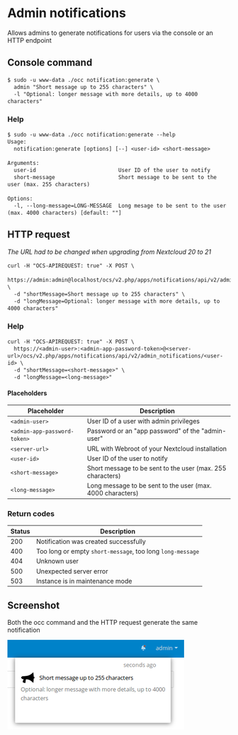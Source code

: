 # Admin notifications

Allows admins to generate notifications for users via the console or an HTTP endpoint

## Console command

```
$ sudo -u www-data ./occ notification:generate \
  admin "Short message up to 255 characters" \
  -l "Optional: longer message with more details, up to 4000 characters"
```

### Help

```
$ sudo -u www-data ./occ notification:generate --help
Usage:
  notification:generate [options] [--] <user-id> <short-message>

Arguments:
  user-id                          User ID of the user to notify
  short-message                    Short message to be sent to the user (max. 255 characters)

Options:
  -l, --long-message=LONG-MESSAGE  Long mesage to be sent to the user (max. 4000 characters) [default: ""]

```

## HTTP request

*The URL had to be changed when upgrading from Nextcloud 20 to 21*

```
curl -H "OCS-APIREQUEST: true" -X POST \
  https://admin:admin@localhost/ocs/v2.php/apps/notifications/api/v2/admin_notifications/admin \
  -d "shortMessage=Short message up to 255 characters" \
  -d "longMessage=Optional: longer message with more details, up to 4000 characters"
```

### Help
```
curl -H "OCS-APIREQUEST: true" -X POST \
  https://<admin-user>:<admin-app-password-token>@<server-url>/ocs/v2.php/apps/notifications/api/v2/admin_notifications/<user-id> \
  -d "shortMessage=<short-message>" \
  -d "longMessage=<long-message>"
```

#### Placeholders

| Placeholder                  | Description                                                |
|------------------------------|------------------------------------------------------------|
| `<admin-user>`               | User ID of a user with admin privileges                    |
| `<admin-app-password-token>` | Password or an "app password" of the "admin-user"          |
| `<server-url>`               | URL with Webroot of your Nextcloud installation            |
| `<user-id>`                  | User ID of the user to notify                              |
| `<short-message>`            | Short message to be sent to the user (max. 255 characters) |
| `<long-message>`             | Long message to be sent to the user (max. 4000 characters) |

### Return codes

| Status | Description                                                |
|--------|------------------------------------------------------------|
| 200    | Notification was created successfully                      |
| 400    | Too long or empty `short-message`, too long `long-message` |
| 404    | Unknown user                                               |
| 500    | Unexpected server error                                    |
| 503    | Instance is in maintenance mode                            |

## Screenshot

Both the occ command and the HTTP request generate the same notification

![Admin notification triggered from console](https://raw.githubusercontent.com/nextcloud/notifications/master/docs/screenshot.png)
